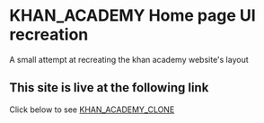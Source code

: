 # KHAN_ACADEMY Home page UI recreation

A small attempt at recreating the khan academy website's layout

## This site is live at the following link
Click below to see 
[KHAN_ACADEMY_CLONE](https://nightcoder26.github.io/KHAN_ACADEMY_CLONE/)
